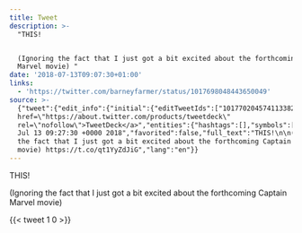 ```yaml
---
title: Tweet
description: >-
  "THIS!


  (Ignoring the fact that I just got a bit excited about the forthcoming Captain
  Marvel movie) "
date: '2018-07-13T09:07:30+01:00'
links:
  - 'https://twitter.com/barneyfarmer/status/1017698048443650049'
source: >-
  {"tweet":{"edit_info":{"initial":{"editTweetIds":["1017702045741133824"],"editableUntil":"2018-07-13T10:27:30.351Z","editsRemaining":"5","isEditEligible":true}},"retweeted":false,"source":"<a
  href=\"https://about.twitter.com/products/tweetdeck\"
  rel=\"nofollow\">TweetDeck</a>","entities":{"hashtags":[],"symbols":[],"user_mentions":[],"urls":[{"url":"https://t.co/qt1YyZdJiG","expanded_url":"https://twitter.com/barneyfarmer/status/1017698048443650049","display_url":"twitter.com/barneyfarmer/s…","indices":["100","123"]}]},"display_text_range":["0","123"],"favorite_count":"1","id_str":"1017702045741133824","truncated":false,"retweet_count":"0","id":"1017702045741133824","possibly_sensitive":false,"created_at":"Fri
  Jul 13 09:27:30 +0000 2018","favorited":false,"full_text":"THIS!\n\n(Ignoring
  the fact that I just got a bit excited about the forthcoming Captain Marvel
  movie) https://t.co/qt1YyZdJiG","lang":"en"}}
---
```

THIS!

(Ignoring the fact that I just got a bit excited about the forthcoming Captain Marvel movie) 
    
{{< tweet 1 0 >}}
    
